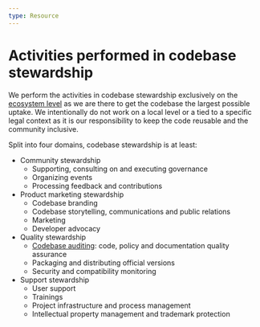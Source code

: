 ```yaml
---
type: Resource
---
```


# Activities performed in codebase stewardship

We perform the activities in codebase stewardship exclusively on the [ecosystem level](../../glossary/ecosystem-level-definition.md) as we are there to get the codebase the largest possible uptake.
We intentionally do not work on a local level or a tied to a specific legal context as it is our responsibility to keep the code reusable and the community inclusive.

Split into four domains, codebase stewardship is at least:

* Community stewardship
  * Supporting, consulting on and executing governance
  * Organizing events
  * Processing feedback and contributions
* Product marketing stewardship
  * Codebase branding
  * Codebase storytelling, communications and public relations
  * Marketing
  * Developer advocacy
* Quality stewardship
  * [Codebase auditing](../codebase-auditing/index.md): code, policy and documentation quality assurance
  * Packaging and distributing official versions
  * Security and compatibility monitoring
* Support stewardship
  * User support
  * Trainings
  * Project infrastructure and process management
  * Intellectual property management and trademark protection
